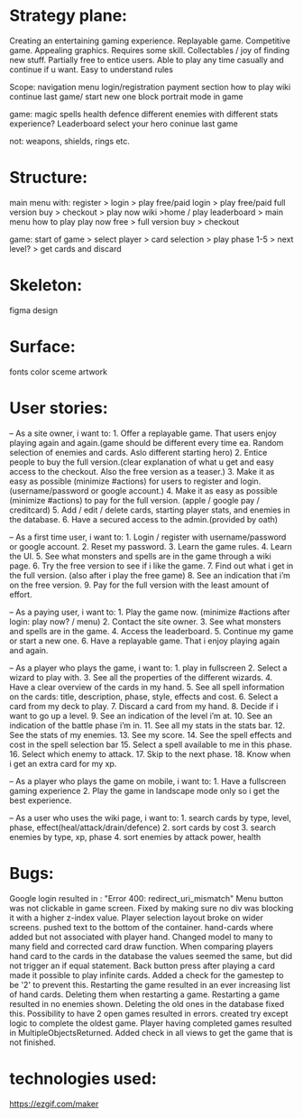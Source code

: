 # Strategy plane:

Creating an entertaining gaming experience.
Replayable game.
Competitive game.
Appealing graphics.
Requires some skill.
Collectables / joy of finding new stuff.
Partially free to entice users.
Able to play any time casually and continue if u want.
Easy to understand rules

Scope:
navigation menu
login/registration
payment section
how to play
wiki
continue last game/ start new one
block portrait mode in game

game:
magic spells
health
defence
different enemies with different stats
experience?
Leaderboard
select your hero
coninue last game

not: weapons, shields, rings etc.

# Structure:

main menu with:
register > login > play free/paid
login > play free/paid
full version buy > checkout > play now
wiki >home / play
leaderboard > main menu
how to play
play now free > full version buy > checkout

game:
start of game > select player > card selection  > play phase 1-5 > next level? > get cards and discard 

# Skeleton:

figma design

# Surface:

fonts
color sceme
artwork

# User stories:

– As a site owner, i want to:
    1. Offer a replayable game. That users enjoy playing again and again.(game should be different every time ea. Random selection of enemies and cards. Aslo different starting hero)
    2. Entice people to buy the full version.(clear explanation of what u get and easy access to the checkout. Also the free version as a teaser.)
    3. Make it as easy as possible (minimize #actions) for users to register and login. (username/password or google account.)
    4. Make it as easy as possible (minimize #actions) to pay for the full version. (apple / google pay / creditcard)
    5. Add / edit / delete cards, starting player stats, and enemies in the database.
    6. Have a secured access to the admin.(provided by oath)

– As a first time user, i want to:
    1. Login / register with username/password or google account.
    2. Reset my password.
    3. Learn the game rules.
    4. Learn the UI.
    5. See what monsters and spells are in the game through a wiki page.
    6. Try the free version to see if i like the game.
    7. Find out what i get in the full version. (also after i play the free game)
    8. See an indication that i’m on the free version.
    9. Pay for the full version with the least amount of effort.

– As a paying user, i want to:
    1. Play the game now. (minimize #actions after login: play now? / menu)
    2. Contact the site owner.
    3. See what monsters and spells are in the game.
    4. Access the leaderboard.
    5. Continue my game or start a new one.
    6. Have a replayable game. That i enjoy playing again and again.

– As a player who plays the game, i want to:
    1. play in fullscreen
    2. Select a wizard to play with.
    3. See all the properties of the different wizards.
    4. Have a clear overview of the cards in my hand.
    5. See all spell information on the cards: title, description, phase, style, effects and cost.
    6. Select  a card from my deck to play.
    7. Discard a card from my hand.
    8. Decide if i want to go up a level.
    9. See an indication of the level i’m at.
    10. See an indication of the battle phase i’m in.
    11. See all my stats in the stats bar.
    12. See the stats of my enemies.
    13. See my score.
    14. See the spell effects and cost in the spell selection bar
    15. Select a spell available to me in this phase.
    16. Select which enemy to attack.
    17. Skip to the next phase.
    18. Know when i get an extra card for my xp.

– As a player who plays the game on mobile, i want to:
    1. Have a fullscreen gaming experience
    2. Play the game in landscape mode only so i get the best experience.

– As a user who uses the wiki page, i want to:
    1. search cards by type, level, phase, effect(heal/attack/drain/defence)
    2. sort cards by cost
    3. search enemies by type, xp, phase
    4. sort enemies by attack power, health

# Bugs:

Google login resulted in : "Error 400: redirect_uri_mismatch"
Menu button was not clickable in game screen. Fixed by making sure no div was blocking it with a higher z-index value.
Player selection layout broke on wider screens. pushed text to the bottom of the container.
hand-cards where added but not associated with player hand. Changed model to many to many field and corrected card draw function.
When comparing players hand card to the cards in the database the values seemed the same, but did not trigger an if equal statement.
Back button press after playing a card made it possible to play infinite cards. Added a check for the gamestep to be '2' to prevent this.
Restarting the game resulted in an ever increasing list of hand cards. Deleting them when restarting a game.
Restarting a game resulted in no enemies shown. Deleting the old ones in the database fixed this.
Possibility to have 2 open games resulted in errors. created try except logic to complete the oldest game.
Player having completed games resulted in MultipleObjectsReturned. Added check in all views to get the game that is not finished.

# technologies used:

https://ezgif.com/maker
